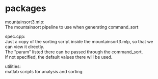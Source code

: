 # packages

mountainsort3.mlp:\
The mountainsort pipeline to use when generating command_sort

spec.cpp:\
Just a copy of the sorting script inside the mountainsort3.mlp, so that we can view it directly.\
The "param" listed there can be passed through the command_sort.\
If not specified, the default values there will be used.

utilities:\
matlab scripts for analysis and sorting
